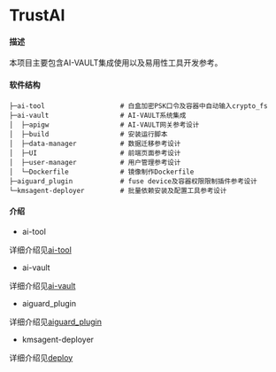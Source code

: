 # TrustAI

#### 描述
本项目主要包含AI-VAULT集成使用以及易用性工具开发参考。

#### 软件结构
```
├─ai-tool                   # 白盒加密PSK口令及容器中自动输入crypto_fs
├─ai-vault                  # AI-VAULT系统集成
│  ├─apigw                  # AI-VAULT网关参考设计    
│  ├─build                  # 安装运行脚本
│  ├─data-manager           # 数据迁移参考设计
│  ├─UI                     # 前端页面参考设计
│  ├─user-manager           # 用户管理参考设计
│  └─Dockerfile             # 镜像制作Dockerfile
├─aiguard_plugin            # fuse device及容器权限限制插件参考设计
└─kmsagent-deployer         # 批量依赖安装及配置工具参考设计
```

#### 介绍

- ai-tool

详细介绍见[ai-tool](./ai-tool/README.md)

- ai-vault

详细介绍见[ai-vault](./ai-vault/README.md)

- aiguard_plugin

详细介绍见[aiguard_plugin](./aiguard_plugin/README.md)

- kmsagent-deployer

详细介绍见[deploy](./kmsagent-deployer/README.md)

